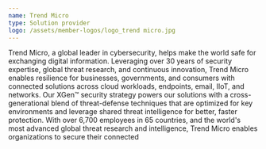 ```yaml
---
name: Trend Micro
type: Solution provider
logo: /assets/member-logos/logo_trend micro.jpg
---
```

Trend Micro, a global leader in cybersecurity, helps make the world safe for exchanging digital information. Leveraging over 30 years of security expertise, global threat research, and continuous innovation, Trend Micro enables resilience for businesses, governments, and consumers with connected solutions across cloud workloads, endpoints, email, IIoT, and networks. Our XGen™ security strategy powers our solutions with a cross-generational blend of threat-defense techniques that are optimized for key environments and leverage shared threat intelligence for better, faster protection. With over 6,700 employees in 65 countries, and the world's most advanced global threat research and intelligence, Trend Micro enables organizations to secure their connected
